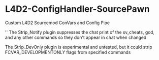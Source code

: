 # L4D2-ConfigHandler-SourcePawn
Custom L4D2 Sourcemod ConVars and Config Pipe


''
The Strip_Notify plugin suppresses the chat print of the sv_cheats, god, and any other commands so they don't appear in chat when changed

The Strip_DevOnly plugin is experimental and untested, but it could strip FCVAR_DEVELOPMENTONLY flags from specified commands
